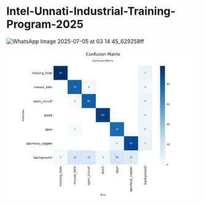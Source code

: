 # Intel-Unnati-Industrial-Training-Program-2025
![WhatsApp Image 2025-07-05 at 03 14 45_629258ff](https://github.com/user-attachments/assets/18fb775a-fd9b-4954-9f8c-a846f95eee53)

![CONFUSION MATRIX.jpeg](https://github.com/MNADITYA05/Intel-Unnati-Industrial-Training-Program-2025/blob/main/ASSETS/CONFUSION%20MATRIX.jpeg)
